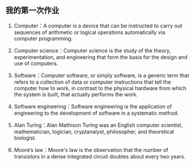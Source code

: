 ## 我的第一次作业
1. Computer：A computer is a device that can be instructed to carry out sequences of arithmetic or logical operations automatically via computer programming.

2. Computer science：Computer science is the study of the theory, experimentation, and engineering that form the basis for the design and use of computers. 

3. Software：Computer software, or simply software, is a generic term that refers to a collection of data or computer instructions that tell the computer how to work, in contrast to the physical hardware from which the system is built, that actually performs the work.

4. Software engineering：Software engineering is the application of engineering to the development of software in a systematic method.

5. Alan Turing：Alan Mathison Turing was an English computer scientist, mathematician, logician, cryptanalyst, philosopher, and theoretical biologist.

6. Moore’s law：Moore's law is the observation that the number of transistors in a dense integrated circuit doubles about every two years. 